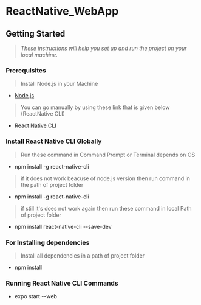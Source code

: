 # ReactNative_WebApp
## Getting Started
> *These instructions will help you set up and run the project on your local machine.*
### Prerequisites
> Install Node.js in your Machine
- [Node.js](https://nodejs.org/)
> You can go manually by using these link that is given below (ReactNative CLI)
- [React Native CLI](https://reactnative.dev/docs/environment-setup)
### Install React Native CLI Globally
> Run these command in Command Prompt or Terminal depends on OS
- npm install -g react-native-cli
> if it does  not work beacuse of node.js version then run command in the path of project folder
- npm install -g react-native-cli
> if still it's does not work again then run these command in local Path of project folder
- npm install react-native-cli --save-dev
### For Installing dependencies
> Install all dependencies in a path of project folder
- npm install
### Running React Native CLI Commands
- expo start --web
